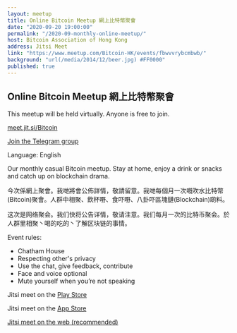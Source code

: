 ```yaml
---
layout: meetup
title: Online Bitcoin Meetup 網上比特幣聚會
date: "2020-09-20 19:00:00"
permalink: "/2020-09-monthly-online-meetup/"
host: Bitcoin Association of Hong Kong
address: Jitsi Meet
link: "https://www.meetup.com/Bitcoin-HK/events/fbwvvrybcmbwb/"
background: "url(/media/2014/12/beer.jpg) #FF0000"
published: true
---
```


## Online Bitcoin Meetup 網上比特幣聚會

This meetup will be held virtually. Anyone is free to join.

[meet.jit.si/Bitcoin](https://meet.jit.si/Bitcoin)

[Join the Telegram group](https://t.me/joinchat/JJqWphmYlzGKNCxknEoMSw)

Language: English

Our monthly casual Bitcoin meetup. Stay at home, enjoy a drink or snacks and catch up on blockchain drama.

今次係網上聚會。我哋將會公佈詳情，敬請留意。我哋每個月一次嘅吹水比特幣(Bitcoin)聚會。人群中相聚、飲杯嘢、食吓嘢、八卦吓區塊鏈(Blockchain)啲料。

这次是网络聚会。我们快将公告详情，敬请注意。我们每月一次的比特币聚会。於人群里相聚丶喝的吃的丶了解区块链的事情。

Event rules:
- Chatham House
- Respecting other's privacy
- Use the chat, give feedback, contribute
- Face and voice optional
- Mute yourself when you’re not speaking

Jitsi meet on the [Play Store](https://play.google.com/store/apps/details?id=org.jitsi.meet)

Jitsi meet on the [App Store](https://apps.apple.com/app/jitsi-meet/id1165103905)

[Jitsi meet on the web (recommended)](https://meet.jit.si/)
